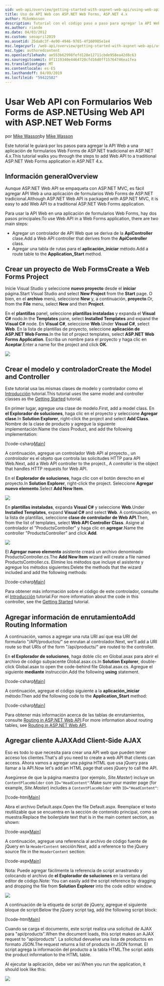 ```yaml
---
uid: web-api/overview/getting-started-with-aspnet-web-api/using-web-api-with-aspnet-web-forms
title: Uso de API Web con ASP.NET Web Forms, ASP.NET 4.x
author: MikeWasson
description: Tutorial con el código paso a paso para agregar la API Web a una aplicación de formularios de ASP.NET para ASP.NET 4.x
ms.author: riande
ms.date: 04/03/2012
ms.custom: seoapril2019
ms.assetid: 25da8c3f-4e90-4946-9765-4f160985e1e4
msc.legacyurl: /web-api/overview/getting-started-with-aspnet-web-api/using-web-api-with-aspnet-web-forms
msc.type: authoredcontent
ms.openlocfilehash: ae553b62998fefd128e12711cbde958ea42d8c63
ms.sourcegitcommit: 0f1119340e4464720cfd16d0ff15764746ea1fea
ms.translationtype: MT
ms.contentlocale: es-ES
ms.lasthandoff: 04/09/2019
ms.locfileid: "59422582"
---
```

# <a name="using-web-api-with-aspnet-web-forms"></a><span data-ttu-id="f7788-103">Usar Web API con Formularios Web Forms de ASP.NET</span><span class="sxs-lookup"><span data-stu-id="f7788-103">Using Web API with ASP.NET Web Forms</span></span>

<span data-ttu-id="f7788-104">por [Mike Wasson](https://github.com/MikeWasson)</span><span class="sxs-lookup"><span data-stu-id="f7788-104">by [Mike Wasson](https://github.com/MikeWasson)</span></span>

<span data-ttu-id="f7788-105">Este tutorial le guiará por los pasos para agregar la API Web a una aplicación de formularios Web Forms de ASP.NET tradicional en ASP.NET 4.x.</span><span class="sxs-lookup"><span data-stu-id="f7788-105">This tutorial walks you through the steps to add Web API to a traditional ASP.NET Web Forms application in ASP.NET 4.x.</span></span> 

## <a name="overview"></a><span data-ttu-id="f7788-106">Información general</span><span class="sxs-lookup"><span data-stu-id="f7788-106">Overview</span></span>

<span data-ttu-id="f7788-107">Aunque ASP.NET Web API se empaqueta con ASP.NET MVC, es fácil agregar API Web a una aplicación de formularios Web Forms de ASP.NET tradicional.</span><span class="sxs-lookup"><span data-stu-id="f7788-107">Although ASP.NET Web API is packaged with ASP.NET MVC, it is easy to add Web API to a traditional ASP.NET Web Forms application.</span></span>

<span data-ttu-id="f7788-108">Para usar la API Web en una aplicación de formularios Web Forms, hay dos pasos principales:</span><span class="sxs-lookup"><span data-stu-id="f7788-108">To use Web API in a Web Forms application, there are two main steps:</span></span>

- <span data-ttu-id="f7788-109">Agregar un controlador de API Web que se deriva de la **ApiController** clase.</span><span class="sxs-lookup"><span data-stu-id="f7788-109">Add a Web API controller that derives from the **ApiController** class.</span></span>
- <span data-ttu-id="f7788-110">Agregar una tabla de rutas para el **aplicación\_iniciar** método.</span><span class="sxs-lookup"><span data-stu-id="f7788-110">Add a route table to the **Application\_Start** method.</span></span>

## <a name="create-a-web-forms-project"></a><span data-ttu-id="f7788-111">Crear un proyecto de Web Forms</span><span class="sxs-lookup"><span data-stu-id="f7788-111">Create a Web Forms Project</span></span>

<span data-ttu-id="f7788-112">Inicie Visual Studio y seleccione **nuevo proyecto** desde el **iniciar** página.</span><span class="sxs-lookup"><span data-stu-id="f7788-112">Start Visual Studio and select **New Project** from the **Start** page.</span></span> <span data-ttu-id="f7788-113">O bien, en el **archivo** menú, seleccione **New** y, a continuación, **proyecto**.</span><span class="sxs-lookup"><span data-stu-id="f7788-113">Or, from the **File** menu, select **New** and then **Project**.</span></span>

<span data-ttu-id="f7788-114">En el **plantillas** panel, seleccione **plantillas instaladas** y expanda el **Visual C#** nodo.</span><span class="sxs-lookup"><span data-stu-id="f7788-114">In the **Templates** pane, select **Installed Templates** and expand the **Visual C#** node.</span></span> <span data-ttu-id="f7788-115">En **Visual C#**, seleccione **Web**.</span><span class="sxs-lookup"><span data-stu-id="f7788-115">Under **Visual C#**, select **Web**.</span></span> <span data-ttu-id="f7788-116">En la lista de plantillas de proyecto, seleccione **aplicación de ASP.NET Web Forms**.</span><span class="sxs-lookup"><span data-stu-id="f7788-116">In the list of project templates, select **ASP.NET Web Forms Application**.</span></span> <span data-ttu-id="f7788-117">Escriba un nombre para el proyecto y haga clic en **Aceptar**.</span><span class="sxs-lookup"><span data-stu-id="f7788-117">Enter a name for the project and click **OK**.</span></span>

![](using-web-api-with-aspnet-web-forms/_static/image1.png)

## <a name="create-the-model-and-controller"></a><span data-ttu-id="f7788-118">Crear el modelo y controlador</span><span class="sxs-lookup"><span data-stu-id="f7788-118">Create the Model and Controller</span></span>

<span data-ttu-id="f7788-119">Este tutorial usa las mismas clases de modelo y controlador como el [Introducción](tutorial-your-first-web-api.md) tutorial.</span><span class="sxs-lookup"><span data-stu-id="f7788-119">This tutorial uses the same model and controller classes as the [Getting Started](tutorial-your-first-web-api.md) tutorial.</span></span>

<span data-ttu-id="f7788-120">En primer lugar, agregue una clase de modelo.</span><span class="sxs-lookup"><span data-stu-id="f7788-120">First, add a model class.</span></span> <span data-ttu-id="f7788-121">En **el Explorador de soluciones**, haga clic en el proyecto y seleccione **Agregar clase**.</span><span class="sxs-lookup"><span data-stu-id="f7788-121">In **Solution Explorer**, right-click the project and select **Add Class**.</span></span> <span data-ttu-id="f7788-122">Nombre de la clase de producto y agregue la siguiente implementación:</span><span class="sxs-lookup"><span data-stu-id="f7788-122">Name the class Product, and add the following implementation:</span></span>

[!code-csharp[Main](using-web-api-with-aspnet-web-forms/samples/sample1.cs)]

<span data-ttu-id="f7788-123">A continuación, agregue un controlador Web API al proyecto., un *controlador* es el objeto que controla las solicitudes HTTP para API Web.</span><span class="sxs-lookup"><span data-stu-id="f7788-123">Next, add a Web API controller to the project., A *controller* is the object that handles HTTP requests for Web API.</span></span>

<span data-ttu-id="f7788-124">En el **Explorador de soluciones**, haga clic con el botón derecho en el proyecto.</span><span class="sxs-lookup"><span data-stu-id="f7788-124">In **Solution Explorer**, right-click the project.</span></span> <span data-ttu-id="f7788-125">Seleccione **Agregar nuevo elemento**.</span><span class="sxs-lookup"><span data-stu-id="f7788-125">Select **Add New Item**.</span></span>

![](using-web-api-with-aspnet-web-forms/_static/image2.png)

<span data-ttu-id="f7788-126">En **plantillas instaladas**, expanda **Visual C#** y seleccione **Web**.</span><span class="sxs-lookup"><span data-stu-id="f7788-126">Under **Installed Templates**, expand **Visual C#** and select **Web**.</span></span> <span data-ttu-id="f7788-127">A continuación, en la lista de plantillas, seleccione **clase de controlador de Web API**.</span><span class="sxs-lookup"><span data-stu-id="f7788-127">Then, from the list of templates, select **Web API Controller Class**.</span></span> <span data-ttu-id="f7788-128">Asigne al controlador el "ProductsController" y haga clic en **agregar**.</span><span class="sxs-lookup"><span data-stu-id="f7788-128">Name the controller "ProductsController" and click **Add**.</span></span>

![](using-web-api-with-aspnet-web-forms/_static/image3.png)

<span data-ttu-id="f7788-129">El **Agregar nuevo elemento** asistente creará un archivo denominado ProductsController.cs.</span><span class="sxs-lookup"><span data-stu-id="f7788-129">The **Add New Item** wizard will create a file named ProductsController.cs.</span></span> <span data-ttu-id="f7788-130">Elimine los métodos que incluye el asistente y agregue los métodos siguientes:</span><span class="sxs-lookup"><span data-stu-id="f7788-130">Delete the methods that the wizard included and add the following methods:</span></span>

[!code-csharp[Main](using-web-api-with-aspnet-web-forms/samples/sample2.cs)]

<span data-ttu-id="f7788-131">Para obtener más información sobre el código de este controlador, consulte el [Introducción](tutorial-your-first-web-api.md) tutorial.</span><span class="sxs-lookup"><span data-stu-id="f7788-131">For more information about the code in this controller, see the [Getting Started](tutorial-your-first-web-api.md) tutorial.</span></span>

## <a name="add-routing-information"></a><span data-ttu-id="f7788-132">Agregar información de enrutamiento</span><span class="sxs-lookup"><span data-stu-id="f7788-132">Add Routing Information</span></span>

<span data-ttu-id="f7788-133">A continuación, vamos a agregar una ruta URI así que esa URI del formulario &quot;/API/productos/&quot; se enrutan al controlador.</span><span class="sxs-lookup"><span data-stu-id="f7788-133">Next, we'll add a URI route so that URIs of the form &quot;/api/products/&quot; are routed to the controller.</span></span>

<span data-ttu-id="f7788-134">En **el Explorador de soluciones**, haga doble clic en Global.asax para abrir el archivo de código subyacente Global.asax.cs.</span><span class="sxs-lookup"><span data-stu-id="f7788-134">In **Solution Explorer**, double-click Global.asax to open the code-behind file Global.asax.cs.</span></span> <span data-ttu-id="f7788-135">Agregue el siguiente **mediante** instrucción.</span><span class="sxs-lookup"><span data-stu-id="f7788-135">Add the following **using** statement.</span></span>

[!code-csharp[Main](using-web-api-with-aspnet-web-forms/samples/sample3.cs)]

<span data-ttu-id="f7788-136">A continuación, agregue el código siguiente a la **aplicación\_iniciar** método:</span><span class="sxs-lookup"><span data-stu-id="f7788-136">Then add the following code to the **Application\_Start** method:</span></span>

[!code-csharp[Main](using-web-api-with-aspnet-web-forms/samples/sample4.cs)]

<span data-ttu-id="f7788-137">Para obtener más información acerca de las tablas de enrutamientos, consulte [Routing in ASP.NET Web API](../web-api-routing-and-actions/routing-in-aspnet-web-api.md).</span><span class="sxs-lookup"><span data-stu-id="f7788-137">For more information about routing tables, see [Routing in ASP.NET Web API](../web-api-routing-and-actions/routing-in-aspnet-web-api.md).</span></span>

## <a name="add-client-side-ajax"></a><span data-ttu-id="f7788-138">Agregar cliente AJAX</span><span class="sxs-lookup"><span data-stu-id="f7788-138">Add Client-Side AJAX</span></span>

<span data-ttu-id="f7788-139">Eso es todo lo que necesita para crear una API web que pueden tener acceso los clientes.</span><span class="sxs-lookup"><span data-stu-id="f7788-139">That's all you need to create a web API that clients can access.</span></span> <span data-ttu-id="f7788-140">Ahora vamos a agregar una página HTML que usa jQuery para llamar a la API.</span><span class="sxs-lookup"><span data-stu-id="f7788-140">Now let's add an HTML page that uses jQuery to call the API.</span></span>

<span data-ttu-id="f7788-141">Asegúrese de que la página maestra (por ejemplo, *Site.Master*) incluye un `ContentPlaceHolder` con `ID="HeadContent"`:</span><span class="sxs-lookup"><span data-stu-id="f7788-141">Make sure your master page (for example, *Site.Master*) includes a `ContentPlaceHolder` with `ID="HeadContent"`:</span></span>

[!code-html[Main](using-web-api-with-aspnet-web-forms/samples/sample8.html)]

<span data-ttu-id="f7788-142">Abra el archivo Default.aspx.</span><span class="sxs-lookup"><span data-stu-id="f7788-142">Open the file Default.aspx.</span></span> <span data-ttu-id="f7788-143">Reemplace el texto reutilizable que se encuentra en la sección de contenido principal, como se muestra:</span><span class="sxs-lookup"><span data-stu-id="f7788-143">Replace the boilerplate text that is in the main content section, as shown:</span></span>

[!code-aspx[Main](using-web-api-with-aspnet-web-forms/samples/sample5.aspx)]

<span data-ttu-id="f7788-144">A continuación, agregue una referencia al archivo de código fuente de jQuery en la `HeaderContent` sección:</span><span class="sxs-lookup"><span data-stu-id="f7788-144">Next, add a reference to the jQuery source file in the `HeaderContent` section:</span></span>

[!code-aspx[Main](using-web-api-with-aspnet-web-forms/samples/sample6.aspx?highlight=2)]

<span data-ttu-id="f7788-145">Nota: Puede agregar fácilmente la referencia de script arrastrando y colocando el archivo de **el Explorador de soluciones** en la ventana del editor de código.</span><span class="sxs-lookup"><span data-stu-id="f7788-145">Note: You can easily add the script reference by dragging and dropping the file from **Solution Explorer** into the code editor window.</span></span>

![](using-web-api-with-aspnet-web-forms/_static/image4.png)

<span data-ttu-id="f7788-146">A continuación de la etiqueta de script de jQuery, agregue el siguiente bloque de script:</span><span class="sxs-lookup"><span data-stu-id="f7788-146">Below the jQuery script tag, add the following script block:</span></span>

[!code-html[Main](using-web-api-with-aspnet-web-forms/samples/sample7.html)]

<span data-ttu-id="f7788-147">Cuando se carga el documento, este script realiza una solicitud de AJAX para &quot;api/products&quot;.</span><span class="sxs-lookup"><span data-stu-id="f7788-147">When the document loads, this script makes an AJAX request to &quot;api/products&quot;.</span></span> <span data-ttu-id="f7788-148">La solicitud devuelve una lista de productos en formato JSON.</span><span class="sxs-lookup"><span data-stu-id="f7788-148">The request returns a list of products in JSON format.</span></span> <span data-ttu-id="f7788-149">El script agrega la información del producto a la tabla HTML.</span><span class="sxs-lookup"><span data-stu-id="f7788-149">The script adds the product information to the HTML table.</span></span>

<span data-ttu-id="f7788-150">Al ejecutar la aplicación, debe ver así:</span><span class="sxs-lookup"><span data-stu-id="f7788-150">When you run the application, it should look like this:</span></span>

![](using-web-api-with-aspnet-web-forms/_static/image5.png)
